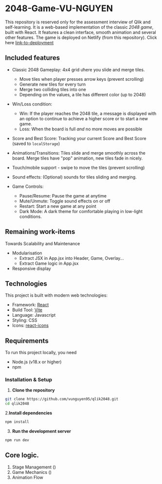 # 2048-Game-VU-NGUYEN

This repository is reserved only for the assessment interview of Qlik and self-learning. It is a web-based implementation of the classic _2048 game_, built with React. It features a clean interface, smooth animation and several other features.
The game is deployed on Netlify (from this repository). Click here [link-to-deployment](https://vuqlik-2048.netlify.app/)

## Included features

- Classic 2048 Gameplay: 4x4 grid ưhere you slide and merge tiles.

  - Move tiles when player presses arrow keys (prevent scrolling)
  - Generate new tiles for every turn
  - Merge two colliding tiles into one
  - Depending on the values, a tile has different color (up to 2048)

- Win/Loss condition:
  - Win: If the player reaches the 2048 tile, a message is displayed with an option to continue to achieve a higher score or to start a new game.
  - Loss: When the board is full _and_ no more moves are possible
- Score and Best Score: Tracking your current Score and Best Score (saved to `localStorage`)
- Animations/Transitions: Tiles slide and merge smoothly across the board. Merge tiles have "pop" animation, new tiles fade in nicely.
- Touch/mobile support - swipe to move the tiles (prevent scrolling)
- Sound effects: (Optional) sounds for tiles sliding and merging.

- Game Controls:
  - Pause/Resume: Pause the game at anytime
  - Mute/Unmute: Toggle sound effects on or off
  - Restart: Start a new game at any point
  - Dark Mode: A dark theme for comfortable playing in low-light conditions.

## Remaining work-items

Towards Scalability and Maintenance

- Modularisation
  - Extract JSX in App.jsx into Header, Game, Overlay...
  - Extract Game logic in App.jsx
- Responsive display

## Technologies

This project is built with modern web technologies:

- Framework: [React](https://react.dev/)
- Build Tool: [Vite](https://vite.dev/)
- Language: Javascript
- Styling: CSS
- Icons: [react-icons](https://react-icons.github.io/react-icons/)

## Requirements

To run this project locally, you need

- Node.js (v18.x or higher)
- npm

### Installation & Setup

1. **Clone the repository**

```bash
git clone https://github.com/vunguyen95/qlik2048.git
cd qlik2048
```

2.**Install dependencies**

```bash
npm install
```

3. **Run the development server**

```bash
npm run dev
```

## Core logic.

1. Stage Management ()
2. Game Mechanics ()
3. Animation Flow
